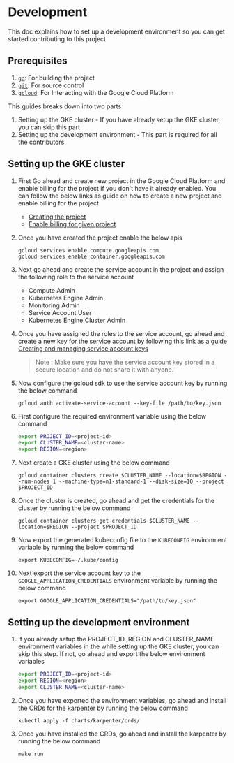 # Development

This doc explains how to set up a development environment so you can get started contributing to this project

## Prerequisites

1. [`go`](https://golang.org/doc/install): For building the project
1. [`git`](https://help.github.com/articles/set-up-git/): For source control
1. [`gcloud`](https://cloud.google.com/sdk/docs/install): For Interacting with the Google Cloud Platform

This guides breaks down into two parts 
1. Setting up the GKE cluster - If you have already setup the GKE cluster, you can skip this part
2. Setting up the development environment - This part is required for all the contributors

## Setting up the GKE cluster

1. First Go ahead and create new project in the Google Cloud Platform and enable billing for the project if you don't have it already enabled. You can follow the below links as guide on how to create a new project and enable billing for the project
    - [Creating the project](https://cloud.google.com/resource-manager/docs/creating-managing-projects)
    - [Enable billing for given project](https://cloud.google.com/billing/docs/how-to/modify-project)


2. Once you have created the project enable the below apis 

    ```
    gcloud services enable compute.googleapis.com
    gcloud services enable container.googleapis.com
    ```

3. Next go ahead and create the service account in the project and assign the following role to the service account

    - Compute Admin
    - Kubernetes Engine Admin
    - Monitoring Admin
    - Service Account User
    - Kubernetes Engine Cluster Admin


4. Once you have assigned the roles to the service account, go ahead and create a new key for the service account by following this link as a guide [Creating and managing service account keys](https://cloud.google.com/iam/docs/creating-managing-service-account-keys)


    > Note : Make sure you have the service account key stored in a secure location and do not share it with anyone.

5. Now configure the gcloud sdk to use the service account key by running the below command

    ```
    gcloud auth activate-service-account --key-file /path/to/key.json
    ```

6. First configure the required environment variable using the below command

    ```bash
    export PROJECT_ID=<project-id>
    export CLUSTER_NAME=<cluster-name>
    export REGION=<region>
    ```

7. Next create a GKE cluster using the below command
    ```
    gcloud container clusters create $CLUSTER_NAME --location=$REGION --num-nodes 1 --machine-type=n1-standard-1 --disk-size=10 --project $PROJECT_ID 
    ```


8. Once the cluster is created, go ahead and get the credentials for the cluster by running the below command

    ```
    gcloud container clusters get-credentials $CLUSTER_NAME --location=$REGION --project $PROJECT_ID
    ```

9. Now export the generated kubeconfig file to the `KUBECONFIG` environment variable by running the below command


    ```
    export KUBECONFIG=~/.kube/config
    ```


10. Next export the service account key to the `GOOGLE_APPLICATION_CREDENTIALS` environment variable by running the below command


    ```
    export GOOGLE_APPLICATION_CREDENTIALS="/path/to/key.json"
    ```

## Setting up the development environment

1. If you already setup the PROJECT_ID ,REGION and CLUSTER_NAME environment variables in the while setting up the GKE cluster, you can skip this step. If not, go ahead and export the below environment variables

    ```bash
    export PROJECT_ID=<project-id>
    export REGION=<region>
    export CLUSTER_NAME=<cluster-name>
    ```

2. Once you have exported the environment variables, go ahead and install the CRDs for the karpenter by running the below command

    ```
    kubectl apply -f charts/karpenter/crds/
    ```

3. Once you have installed the CRDs, go ahead and install the karpenter by running the below command
    ```
    make run 
    ```
